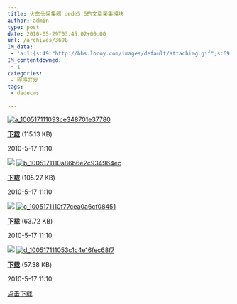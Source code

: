 ```yaml
---
title: 火车头采集器 dede5.6的文章采集模块
author: admin
type: post
date: 2010-05-29T03:45:02+00:00
url: /archives/3698
IM_data:
 - 'a:1:{s:49:"http://bbs.locoy.com/images/default/attachimg.gif";s:69:"http://blog.haohtml.com/wp-content/uploads/2011/03/da2d_attachimg.gif";}'
IM_contentdowned:
 - 1
categories:
 - 程序开发
tags:
 - dedecms

---
```

[![a_100517111093ce348701e37780](http://blog.haohtml.com/wp-content/uploads/2010/05/a_100517111093ce348701e37780.jpg)][1]

[**下载**](http://bbs.locoy.com/attachment.php?aid=MTczMzZ8ZmYyNjFhMTN8MTI3NTEwNDA1OHw5NmNhbGd6cjhjWkcwTTRZeWZMUGd5a3BTNTh4NG9QK3VNQm4yQVlJUXNsWFZhTQ%3D%3D&nothumb=yes "123.jpg") (115.13 KB)

2010-5-17 11:10


![](http://bbs.locoy.com/images/default/attachimg.gif) [![b_1005171110a86b6e2c934964ec](http://blog.haohtml.com/wp-content/uploads/2010/05/b_1005171110a86b6e2c934964ec.jpg)][2]

[**下载**](http://bbs.locoy.com/attachment.php?aid=MTczMzd8NjkxMjNkODN8MTI3NTEwNDA1OHw5NmNhbGd6cjhjWkcwTTRZeWZMUGd5a3BTNTh4NG9QK3VNQm4yQVlJUXNsWFZhTQ%3D%3D&nothumb=yes "234.jpg") (105.27 KB)

2010-5-17 11:10


![](http://bbs.locoy.com/images/default/attachimg.gif) [![c_1005171110f77cea0a6cf08451](http://blog.haohtml.com/wp-content/uploads/2010/05/c_1005171110f77cea0a6cf08451.jpg)][3]

[**下载**](http://bbs.locoy.com/attachment.php?aid=MTczMzh8ZDcyZWYyYWR8MTI3NTEwNDA1OHw5NmNhbGd6cjhjWkcwTTRZeWZMUGd5a3BTNTh4NG9QK3VNQm4yQVlJUXNsWFZhTQ%3D%3D&nothumb=yes "345.JPG") (63.72 KB)

2010-5-17 11:10


![](http://bbs.locoy.com/images/default/attachimg.gif) [![d_100517111053c1c4e16fec68f7](http://blog.haohtml.com/wp-content/uploads/2010/05/d_100517111053c1c4e16fec68f7.jpg)][4]

[**下载**](http://bbs.locoy.com/attachment.php?aid=MTczMzV8ODlmOWI2ZWF8MTI3NTEwNDA1OHw5NmNhbGd6cjhjWkcwTTRZeWZMUGd5a3BTNTh4NG9QK3VNQm4yQVlJUXNsWFZhTQ%3D%3D&nothumb=yes "456.JPG") (57.38 KB)

2010-5-17 11:10


[点击下载](/wp-content/uploads/2010/05/dedecms5.6for_locoy.rar)

 [1]: http://blog.haohtml.com/wp-content/uploads/2010/05/a_100517111093ce348701e37780.jpg
 [2]: http://blog.haohtml.com/wp-content/uploads/2010/05/b_1005171110a86b6e2c934964ec.jpg
 [3]: http://blog.haohtml.com/wp-content/uploads/2010/05/c_1005171110f77cea0a6cf08451.jpg
 [4]: http://blog.haohtml.com/wp-content/uploads/2010/05/d_100517111053c1c4e16fec68f7.jpg
